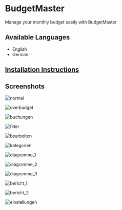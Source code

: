# BudgetMaster
Manage your monthly budget easily with BudgetMaster

## Available Languages
- English
- German

## [Installation Instructions](https://github.com/deadlocker8/BudgetMaster/wiki/Server-Installation)

## Screenshots

![normal](https://user-images.githubusercontent.com/16324894/29183425-ecffe6f4-7e02-11e7-9a0c-48a1fe29199c.png)

![overbudget](https://user-images.githubusercontent.com/16324894/29183426-eda226e4-7e02-11e7-9af9-acc3bf2f20c0.png)

![buchungen](https://user-images.githubusercontent.com/16324894/29183432-f1033170-7e02-11e7-9652-cefb168c5f92.png)

![filter](https://user-images.githubusercontent.com/16324894/29183435-f1e2fbb6-7e02-11e7-8bc7-bcd97555e43f.png)

![bearbeiten](https://user-images.githubusercontent.com/16324894/29183436-f296fc60-7e02-11e7-9a2f-52c8608fad80.png)

![kategorien](https://user-images.githubusercontent.com/16324894/29183437-f4d808ca-7e02-11e7-9eae-359f83a7617e.png)

![diagramme_1](https://user-images.githubusercontent.com/16324894/29183439-f606490a-7e02-11e7-8393-aa49e2c36175.png)

![diagramme_2](https://user-images.githubusercontent.com/16324894/29183441-f6bc18a2-7e02-11e7-8ac6-664f50901076.png)

![diagramme_3](https://user-images.githubusercontent.com/16324894/29183442-f777ea64-7e02-11e7-88a0-f0c51cd5d634.png)

![bericht_1](https://user-images.githubusercontent.com/16324894/29183443-f8dfc7d2-7e02-11e7-9943-3221a54ad656.png)

![bericht_2](https://user-images.githubusercontent.com/16324894/29183445-f9794b28-7e02-11e7-9c2a-0541cd1acd07.png)

![einstellungen](https://user-images.githubusercontent.com/16324894/29603059-f85da150-87e2-11e7-9e41-96c110d7abec.png)

